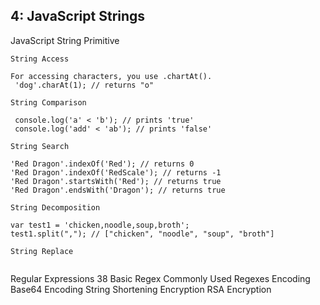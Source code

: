 
## 4: JavaScript Strings 
JavaScript String Primitive  
   
    String Access 
```
For accessing characters, you use .chartAt().
 'dog'.charAt(1); // returns "o"
```
   
    String Comparison 
```
 console.log('a' < 'b'); // prints 'true'
 console.log('add' < 'ab'); // prints 'false'
```

    String Search
```
'Red Dragon'.indexOf('Red'); // returns 0
'Red Dragon'.indexOf('RedScale'); // returns -1
'Red Dragon'.startsWith('Red'); // returns true
'Red Dragon'.endsWith('Dragon'); // returns true
```
    String Decomposition 
```
var test1 = 'chicken,noodle,soup,broth';
test1.split(","); // ["chicken", "noodle", "soup", "broth"]

```
    String Replace
```
```
Regular Expressions  38 
    Basic Regex
    Commonly Used Regexes 
Encoding
    Base64 Encoding 
String Shortening
Encryption
RSA Encryption